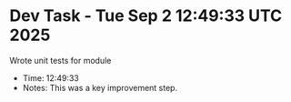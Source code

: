 # Dev Task - Tue Sep  2 12:49:33 UTC 2025
Wrote unit tests for module
- Time: 12:49:33
- Notes: This was a key improvement step.
